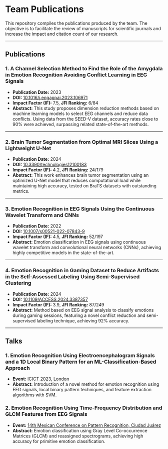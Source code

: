 # Team Publications

This repository compiles the publications produced by the team. The objective is to facilitate the review of manuscripts for scientific journals and increase the impact and citation count of our research.

---

## Publications

### 1. A Channel Selection Method to Find the Role of the Amygdala in Emotion Recognition Avoiding Conflict Learning in EEG Signals
- **Publication Date:** 2023
- **DOI:** [10.1016/j.engappai.2023.106971](https://doi.org/10.1016/j.engappai.2023.106971)
- **Impact Factor (IF):** 7.5, **JFI Ranking:** 6/84
- **Abstract:** This study proposes dimension reduction methods based on machine learning models to select EEG channels and reduce data conflicts. Using data from the SEED-V dataset, accuracy rates close to 90% were achieved, surpassing related state-of-the-art methods.

---

### 2. Brain Tumor Segmentation from Optimal MRI Slices Using a Lightweight U-Net
- **Publication Date:** 2024
- **DOI:** [10.3390/technologies12100183](https://doi.org/10.3390/technologies12100183)
- **Impact Factor (IF):** 4.2, **JFI Ranking:** 24/179
- **Abstract:** This work enhances brain tumor segmentation using an optimized U-Net model that reduces computational load while maintaining high accuracy, tested on BraTS datasets with outstanding metrics.

---

### 3. Emotion Recognition in EEG Signals Using the Continuous Wavelet Transform and CNNs
- **Publication Date:** 2022
- **DOI:** [10.1007/s00521-022-07843-9](https://doi.org/10.1007/s00521-022-07843-9)
- **Impact Factor (IF):** 4.5, **JFI Ranking:** 52/197
- **Abstract:** Emotion classification in EEG signals using continuous wavelet transform and convolutional neural networks (CNNs), achieving highly competitive models in the state-of-the-art.

---

### 4. Emotion Recognition in Gaming Dataset to Reduce Artifacts in the Self-Assessed Labeling Using Semi-Supervised Clustering
- **Publication Date:** 2024
- **DOI:** [10.1109/ACCESS.2024.3387357](https://doi.org/10.1109/ACCESS.2024.3387357)
- **Impact Factor (IF):** 3.9, **JFI Ranking:** 87/249
- **Abstract:** Method based on EEG signal analysis to classify emotions during gaming sessions, featuring a novel conflict reduction and semi-supervised labeling technique, achieving 92% accuracy.

---

## Talks

### 1. Emotion Recognition Using Electroencephalogram Signals and a 1D Local Binary Pattern for an ML-Classification-Based Approach
- **Event:** [ICICT 2023, London](https://doi.org/10.1007/978-981-99-3043-2_2)
- **Abstract:** Introduction of a novel method for emotion recognition using EEG signals, local binary pattern techniques, and feature extraction algorithms with SVM.

### 2. Emotion Recognition Using Time-Frequency Distribution and GLCM Features from EEG Signals
- **Event:** [14th Mexican Conference on Pattern Recognition, Ciudad Juárez](https://doi.org/10.1007/978-3-031-07750-0_19)
- **Abstract:** Emotion classification using Gray Level Co-occurrence Matrices (GLCM) and reassigned spectrograms, achieving high accuracy for primitive emotion classification.
